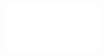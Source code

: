 <iframe 
    src="[http://player.youku.com/embed/XMzMxMjE0MjY4NA==](http://blog.animasterstudios.com/en-us/products/software/mcskinn/)" 
    frameborder=0 
    allowfullscreen>
</iframe>
